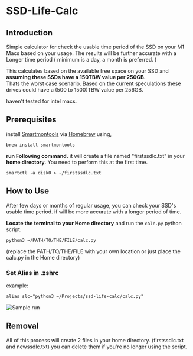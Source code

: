 # SSD-Life-Calc

## Introduction

Simple calculator for check the usable time period of the SSD on your M1 Macs based on your usage.
The results will be further accurate with a Longer time period ( minimum is a day, a month is preferred. )

This calculates based on the available free space on your SSD and **assuming these SSDs have a 150TBW value per 250GB.**  
Thats the worst case scenario. Based on the current speculations these drives could have a (500 to 1500)TBW value per 256GB.

haven't tested for intel macs.

## Prerequisites

install [Smartmontools](https://www.smartmontools.org/) via [Homebrew](https://brew.sh/) using,

``` shell
brew install smartmontools
```

**run Following command.** it will create a file named "firstssdlc.txt" in your **home directory**. You need to perform this at the first time.

``` shell
smartctl -a disk0 > ~/firstssdlc.txt
```
 


## How to Use

After few days or months of regular usage, you can check your SSD's usable time period. if will be more accurate with a longer period of time.


**Locate the terminal to your Home directory** and run the `calc.py` python script. 
```shell
python3 ~/PATH/TO/THE/FILE/calc.py
```
(replace the PATH/TO/THE/FILE with your own location or just place the calc.py in the Home directory)

### Set Alias in .zshrc
example:
``` shell
alias slc="python3 ~/Projects/ssd-life-calc/calc.py"
```
![Sample run](<img width="838" alt="Screenshot 2021-03-15 at 05 23 14" src="https://user-images.githubusercontent.com/70215958/111089045-13bd8f00-8550-11eb-9fec-36441f045749.png">)

## Removal
All of this process will create 2 files in your home directory. (firstssdlc.txt and newssdlc.txt) you can delete them if you're no longer using the script. 
